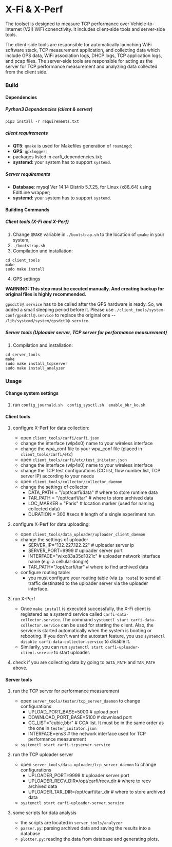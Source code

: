 # X-Fi & X-Perf  

The toolset is designed to measure TCP performance over Vehicle-to-Internet (V2I) WiFi conenctivity. It includes client-side tools and server-side tools. 

The client-side tools are responsible for automatically launching WiFi software stack, TCP measurement application, and collecting data which include GPS data, WiFi association logs, DHCP logs, TCP application logs, and pcap files.
The server-side tools are responsible for acting as the server for TCP performance measurement and analyzing data collected from the client side.

### Build
#### Dependencies
##### Python3 Dependencies (client & server)
`pip3 install -r requirements.txt`

##### client requirements
- **QT5**: `qmake` is used for Makefiles generation of `roamingd`;
- **GPS**: `gpxlogger`;
- packages listed in carfi_dependencies.txt;
- **systemd**: your system has to support `systemd`.

##### Server requirements
- **Database**: mysql  Ver 14.14 Distrib 5.7.25, for Linux (x86_64) using  EditLine wrapper;
- **systemd**: your system has to support `systemd`.

#### Building Commands
##### Client tools (X-Fi and X-Perf)
1. Change `QMAKE` variable in `./bootstrap.sh` to the location of `qmake` in your system;
2. `./bootstrap.sh`
3. Compilation and installation:
```
cd client_tools 
make
sudo make install
```
4. GPS settings

**WARNING: This step must be excuted manually. And creating backup for original files is highly recommended.**

`gpsdctl@.service` has to be called after the GPS hardware is ready. So, we added a small sleeping period before it. Please use `./client_tools/system-conf/gpsdctl@.service` to replace the original one -- `/lib/systemd/system/gpsdctl@.service`. 

##### Server tools (Uploader server, TCP server for performance measurement)
1. Compilation and installation:
```
cd server_tools
make
sudo make install_tcpserver
sudo make install_analyzer
```

### Usage
#### Change system settings
1. run `config_journald.sh  config_sysctl.sh  enable_bbr_ko.sh`

#### Client tools
1. configure X-Perf for data collection:
    - open `client_tools/carfi/carfi.json`
    - change the interface (wlp4s0) name to your wireless interface
    - change the wpa_conf file to your wpa_conf file (placed in `client_tools/carfi/etc`)
    - open `client_tools/carfi/etc/test_initator.json`
    - change the interface (wlp4s0) name to your wireless interface
    - change the TCP test configurations (CC list, flow number list, TCP server IP) according to your needs
    - open `client_tools/collector/collector_daemon`
    - change the settings of collector
        - DATA_PATH = "/opt/carfi/data" # where to store runtime data
        - TAR_PATH = "/opt/carfi/tar" # where to store archived data
        - LOC_MARKER = "Paris" # location marker (used for naming collected data)
        - DURATION = 300 #secs # length of a single experiment run

2. configure X-Perf for data uploading:
    - open `client_tools/data_uploader/uploader_client_daemon`
    - change the settings of uploader
        - SERVER_IP="132.227.122.22" # uploader server ip
        - SERVER_PORT=9999 # uploader server port
        - INTERFACE="wlxc83a35d1021c" # uploader network interface name (e.g. a cellular dongle)
        - TAR_PATH="/opt/carfi/tar" # where to find archived data
    - configure routing table:
        - you must configure your routing table (via `ip route`) to send all traffic destinated to the uploader server via the uploader interface.

3. run X-Perf
    - Once `make install` is executed successfully, the X-Fi client is registered as a systemd service called `carfi-data-collector.service`. The command `systemctl start carfi-data-collector.service` can be used for starting the client. Also, the service is started automatically when the system is booting or rebooting. If you don't want the autostart feature, you use `systemctl disable carfi-data-collector.service` to disable it.
    - Similarily, you can run `systemctl start carfi-uploader-client.service` to start uploader.

4. check if you are collecting data by going to `DATA_PATH` and `TAR_PATH` above.



#### Server tools
1. run the TCP server for performance measurement
    - open `server_tools/tester/tcp_server_daemon` to change configurations
        - UPLOAD_PORT_BASE=5000 # upload port
        - DOWNLOAD_PORT_BASE=5100 # download port
        - CC_LIST="cubic,bbr" # CCA list. It must be in the same order as the one in `tester_initator.json`
        - INTERFACE=ens3 # the network interface used for TCP performance measurement
    - `systemctl start carfi-tcpserver.service`

2. run the TCP uploader server
    - open `server_tools/data-uploader/tcp_server_daemon` to change configurations
        - UPLOADER_PORT=9999 # uploader server port
        - UPLOADER_RECV_DIR=/opt/carfi/recv_dir # where to recv archived data
        - UPLOADER_TAR_DIR=/opt/carfi/tar_dir # where to store archived data
    - `systemctl start carfi-uploader-server.service`

3. some scripts for data analysis
    - the scripts are located in `server_tools/analyzer`
    - `parser.py`: parsing archived data and saving the results into a database
    - `plotter.py`: reading the data from database and generating plots.

